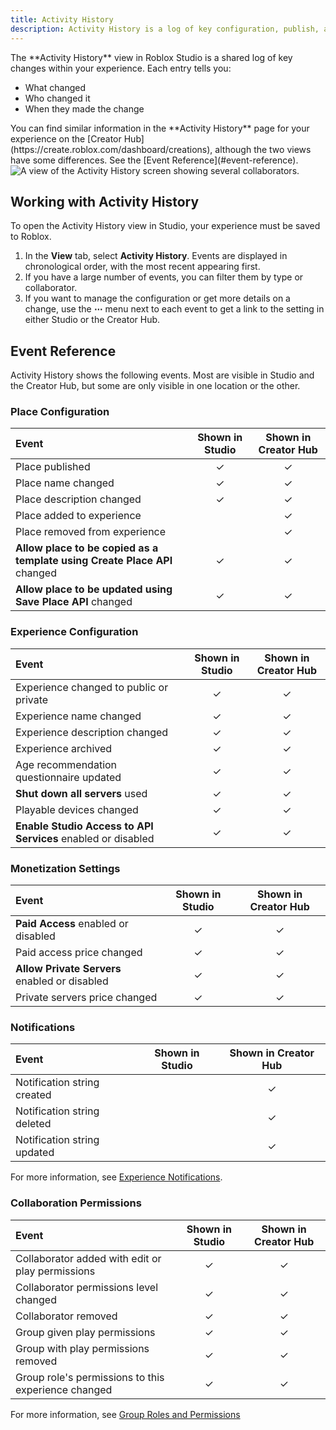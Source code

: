 ```yaml
---
title: Activity History
description: Activity History is a log of key configuration, publish, and edit activities within a place.
---
```


<Grid container spacing={2}>
  <Grid item container md={7}  direction="row" style={{gap: 24, marginBottom: 12}}>
  <Grid item container wrap="nowrap" direction="column" style={{gap: 8, flex: 1}}>
  The **Activity History** view in Roblox Studio is a shared log of key changes within your experience. Each entry tells you:
  <ul>
    <li>What changed</li>
    <li>Who changed it</li>
    <li>When they made the change</li>
  </ul>
  You can find similar information in the **Activity History** page for your experience on the [Creator Hub](https://create.roblox.com/dashboard/creations), although the two views have some differences. See the [Event Reference](#event-reference).
  </Grid>
  </Grid>
  <Grid item container md={5}  direction="row" style={{gap: 24, marginBottom: 12}}>
  <Grid item container wrap="nowrap" direction="column" style={{gap: 8, flex: 1}}>
    <img src="../assets/studio/collaboration/Activity-History.png" alt="A view of the Activity History screen showing several collaborators." />
  </Grid>
  </Grid>
</Grid>

## Working with Activity History

To open the Activity History view in Studio, your experience must be saved to Roblox.

1. In the **View** tab, select **Activity History**. Events are displayed in chronological order, with the most recent appearing first.
1. If you have a large number of events, you can filter them by type or collaborator.
1. If you want to manage the configuration or get more details on a change, use the **&ctdot;** menu next to each event to get a link to the setting in either Studio or the Creator Hub.

## Event Reference

Activity History shows the following events. Most are visible in Studio and the Creator Hub, but some are only visible in one location or the other.

### Place Configuration

Event | Shown in Studio | Shown in Creator Hub
:--- | :---: | :---:
Place published | &check; | &check;
Place name changed | &check; | &check;
Place description changed | &check; | &check;
Place added to experience |  | &check;
Place removed from experience |  | &check;
**Allow place to be copied as a template using Create Place API** changed | &check; | &check;
**Allow place to be updated using Save Place API** changed | &check; | &check;

### Experience Configuration

Event | Shown in Studio | Shown in Creator Hub
:--- | :---: | :---:
Experience changed to public or private | &check; | &check;
Experience name changed | &check; | &check;
Experience description changed | &check; | &check;
Experience archived | &check; | &check;
Age recommendation questionnaire updated | &check; | &check;
**Shut down all servers** used | &check; | &check;
Playable devices changed | &check; | &check;
**Enable Studio Access to API Services** enabled or disabled | &check; | &check;

### Monetization Settings

Event | Shown in Studio | Shown in Creator Hub
:--- | :---: | :---:
**Paid Access** enabled or disabled | &check; | &check;
Paid access price changed | &check; | &check;
**Allow Private Servers** enabled or disabled | &check; | &check;
Private servers price changed | &check; | &check;

### Notifications

Event | Shown in Studio | Shown in Creator Hub
:--- | :---: | :---:
Notification string created |  | &check;
Notification string deleted |  | &check;
Notification string updated |  | &check;

For more information, see [Experience Notifications](../production/promotion/experience-notifications.md).

### Collaboration Permissions

Event | Shown in Studio | Shown in Creator Hub
:--- | :---: | :---:
Collaborator added with edit or play permissions | &check; | &check;
Collaborator permissions level changed | &check; | &check;
Collaborator removed | &check; | &check;
Group given play permissions | &check; | &check;
Group with play permissions removed | &check; | &check;
Group role's permissions to this experience changed | &check; | &check;

For more information, see [Group Roles and Permissions](../projects/groups.md#roles-and-permissions)
